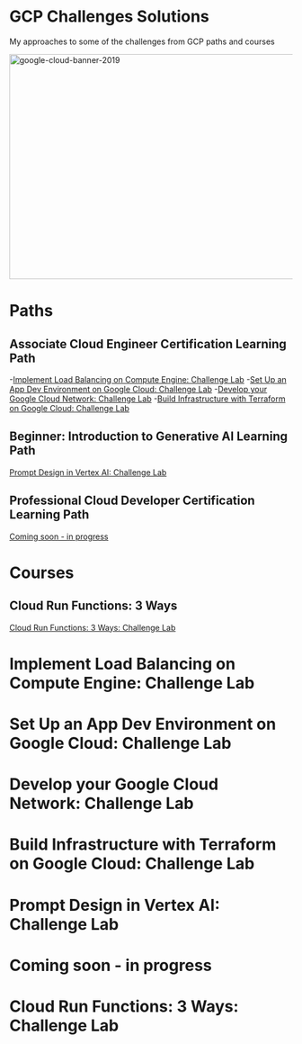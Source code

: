 # GCP Challenges Solutions
My approaches to some of the challenges from GCP paths and courses

<img width="800" height="400" alt="google-cloud-banner-2019" src="https://github.com/user-attachments/assets/42a4a53c-3c08-4d80-a034-823dd60b2d1c" />

# Paths
  ## Associate Cloud Engineer Certification Learning Path
  -[Implement Load Balancing on Compute Engine: Challenge Lab](#implement-load-balancing-on-compute-engine-challenge-lab)
  -[Set Up an App Dev Environment on Google Cloud: Challenge Lab](#implement-load-balancing-on-compute-engine-challenge-lab)
  -[Develop your Google Cloud Network: Challenge Lab](#implement-load-balancing-on-compute-engine-challenge-lab)
  -[Build Infrastructure with Terraform on Google Cloud: Challenge Lab](#implement-load-balancing-on-compute-engine-challenge-lab)
    
## Beginner: Introduction to Generative AI Learning Path
  [Prompt Design in Vertex AI: Challenge Lab](#implement-load-balancing-on-compute-engine-challenge-lab)
    
## Professional Cloud Developer Certification Learning Path
  [Coming soon - in progress](#implement-load-balancing-on-compute-engine-challenge-lab)
         

# Courses
## Cloud Run Functions: 3 Ways
  [Cloud Run Functions: 3 Ways: Challenge Lab](#implement-load-balancing-on-compute-engine-challenge-lab)
    

# Implement Load Balancing on Compute Engine: Challenge Lab
# Set Up an App Dev Environment on Google Cloud: Challenge Lab
# Develop your Google Cloud Network: Challenge Lab
# Build Infrastructure with Terraform on Google Cloud: Challenge Lab

# Prompt Design in Vertex AI: Challenge Lab
# Coming soon - in progress

# Cloud Run Functions: 3 Ways: Challenge Lab


